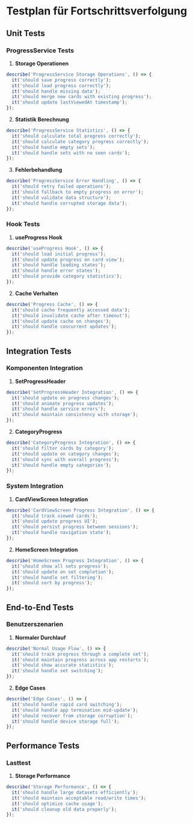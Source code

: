# Testplan für Fortschrittsverfolgung

## Unit Tests

### ProgressService Tests

1. **Storage Operationen**

```typescript
describe('ProgressService Storage Operations', () => {
  it('should save progress correctly');
  it('should load progress correctly');
  it('should handle missing data');
  it('should merge new cards with existing progress');
  it('should update lastViewedAt timestamp');
});
```

2. **Statistik Berechnung**

```typescript
describe('ProgressService Statistics', () => {
  it('should calculate total progress correctly');
  it('should calculate category progress correctly');
  it('should handle empty sets');
  it('should handle sets with no seen cards');
});
```

3. **Fehlerbehandlung**

```typescript
describe('ProgressService Error Handling', () => {
  it('should retry failed operations');
  it('should fallback to empty progress on error');
  it('should validate data structure');
  it('should handle corrupted storage data');
});
```

### Hook Tests

1. **useProgress Hook**

```typescript
describe('useProgress Hook', () => {
  it('should load initial progress');
  it('should update progress on card view');
  it('should handle loading states');
  it('should handle error states');
  it('should provide category statistics');
});
```

2. **Cache Verhalten**

```typescript
describe('Progress Cache', () => {
  it('should cache frequently accessed data');
  it('should invalidate cache after timeout');
  it('should update cache on changes');
  it('should handle concurrent updates');
});
```

## Integration Tests

### Komponenten Integration

1. **SetProgressHeader**

```typescript
describe('SetProgressHeader Integration', () => {
  it('should update on progress changes');
  it('should animate progress updates');
  it('should handle service errors');
  it('should maintain consistency with storage');
});
```

2. **CategoryProgress**

```typescript
describe('CategoryProgress Integration', () => {
  it('should filter cards by category');
  it('should update on category changes');
  it('should sync with overall progress');
  it('should handle empty categories');
});
```

### System Integration

1. **CardViewScreen Integration**

```typescript
describe('CardViewScreen Progress Integration', () => {
  it('should track viewed cards');
  it('should update progress UI');
  it('should persist progress between sessions');
  it('should handle navigation state');
});
```

2. **HomeScreen Integration**

```typescript
describe('HomeScreen Progress Integration', () => {
  it('should show all sets progress');
  it('should update on set completion');
  it('should handle set filtering');
  it('should sort by progress');
});
```

## End-to-End Tests

### Benutzerszenarien

1. **Normaler Durchlauf**

```typescript
describe('Normal Usage Flow', () => {
  it('should track progress through a complete set');
  it('should maintain progress across app restarts');
  it('should show accurate statistics');
  it('should handle set switching');
});
```

2. **Edge Cases**

```typescript
describe('Edge Cases', () => {
  it('should handle rapid card switching');
  it('should handle app termination mid-update');
  it('should recover from storage corruption');
  it('should handle device storage full');
});
```

## Performance Tests

### Lasttest

1. **Storage Performance**

```typescript
describe('Storage Performance', () => {
  it('should handle large datasets efficiently');
  it('should maintain acceptable read/write times');
  it('should optimize cache usage');
  it('should cleanup old data properly');
});
```
